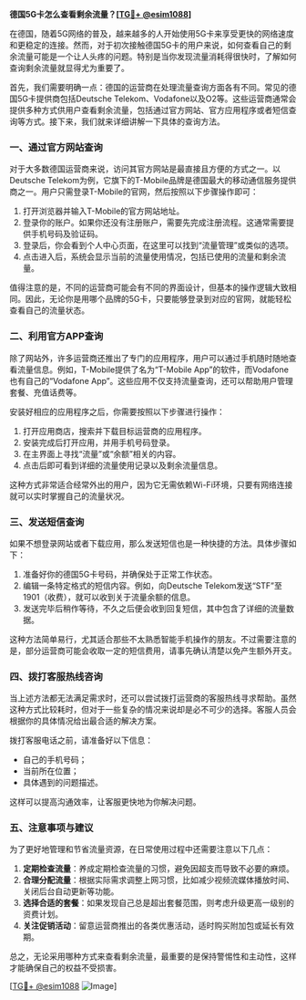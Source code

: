 **德国5G卡怎么查看剩余流量？[[TG💪+ @esim1088](https://t.me/s/esim1088)]**

在德国，随着5G网络的普及，越来越多的人开始使用5G卡来享受更快的网络速度和更稳定的连接。然而，对于初次接触德国5G卡的用户来说，如何查看自己的剩余流量可能是一个让人头疼的问题。特别是当你发现流量消耗得很快时，了解如何查询剩余流量就显得尤为重要了。

首先，我们需要明确一点：德国的运营商在处理流量查询方面各有不同。常见的德国5G卡提供商包括Deutsche Telekom、Vodafone以及O2等。这些运营商通常会提供多种方式供用户查看剩余流量，包括通过官方网站、官方应用程序或者短信查询等方式。接下来，我们就来详细讲解一下具体的查询方法。

### 一、通过官方网站查询

对于大多数德国运营商来说，访问其官方网站是最直接且方便的方式之一。以Deutsche Telekom为例，它旗下的T-Mobile品牌是德国最大的移动通信服务提供商之一。用户只需登录T-Mobile的官网，然后按照以下步骤操作即可：

1. 打开浏览器并输入T-Mobile的官方网站地址。
2. 登录你的账户。如果你还没有注册账户，需要先完成注册流程。这通常需要提供手机号码及验证码。
3. 登录后，你会看到个人中心页面，在这里可以找到“流量管理”或类似的选项。
4. 点击进入后，系统会显示当前的流量使用情况，包括已使用的流量和剩余流量。

值得注意的是，不同的运营商可能会有不同的界面设计，但基本的操作逻辑大致相同。因此，无论你是用哪个品牌的5G卡，只要能够登录到对应的官网，就能轻松查看自己的流量状态。

### 二、利用官方APP查询

除了网站外，许多运营商还推出了专门的应用程序，用户可以通过手机随时随地查看流量信息。例如，T-Mobile提供了名为“T-Mobile App”的软件，而Vodafone也有自己的“Vodafone App”。这些应用不仅支持流量查询，还可以帮助用户管理套餐、充值话费等。

安装好相应的应用程序之后，你需要按照以下步骤进行操作：

1. 打开应用商店，搜索并下载目标运营商的应用程序。
2. 安装完成后打开应用，并用手机号码登录。
3. 在主界面上寻找“流量”或“余额”相关的内容。
4. 点击后即可看到详细的流量使用记录以及剩余流量信息。

这种方式非常适合经常外出的用户，因为它无需依赖Wi-Fi环境，只要有网络连接就可以实时掌握自己的流量状况。

### 三、发送短信查询

如果不想登录网站或者下载应用，那么发送短信也是一种快捷的方法。具体步骤如下：

1. 准备好你的德国5G卡号码，并确保处于正常工作状态。
2. 编辑一条特定格式的短信内容。例如，向Deutsche Telekom发送“STF”至1901（收费），就可以收到关于流量余额的信息。
3. 发送完毕后稍作等待，不久之后便会收到回复短信，其中包含了详细的流量数据。

这种方法简单易行，尤其适合那些不太熟悉智能手机操作的朋友。不过需要注意的是，部分运营商可能会收取一定的短信费用，请事先确认清楚以免产生额外开支。

### 四、拨打客服热线咨询

当上述方法都无法满足需求时，还可以尝试拨打运营商的客服热线寻求帮助。虽然这种方式比较耗时，但对于一些复杂的情况来说却是必不可少的选择。客服人员会根据你的具体情况给出最合适的解决方案。

拨打客服电话之前，请准备好以下信息：
- 自己的手机号码；
- 当前所在位置；
- 具体遇到的问题描述。

这样可以提高沟通效率，让客服更快地为你解决问题。

### 五、注意事项与建议

为了更好地管理和节省流量资源，在日常使用过程中还需要注意以下几点：

1. **定期检查流量**：养成定期检查流量的习惯，避免因超支而导致不必要的麻烦。
2. **合理分配流量**：根据实际需求调整上网习惯，比如减少视频流媒体播放时间、关闭后台自动更新等功能。
3. **选择合适的套餐**：如果发现自己总是超出套餐范围，则考虑升级更高一级别的资费计划。
4. **关注促销活动**：留意运营商推出的各类优惠活动，适时购买附加包或延长有效期。

总之，无论采用哪种方式来查看剩余流量，最重要的是保持警惕性和主动性，这样才能确保自己的权益不受损害。

[[TG💪+ @esim1088](https://t.me/s/esim1088) ![Image](https://i.postimg.cc/4NQfJmqS/Snipaste-2025-05-13-00-14-12.png)]